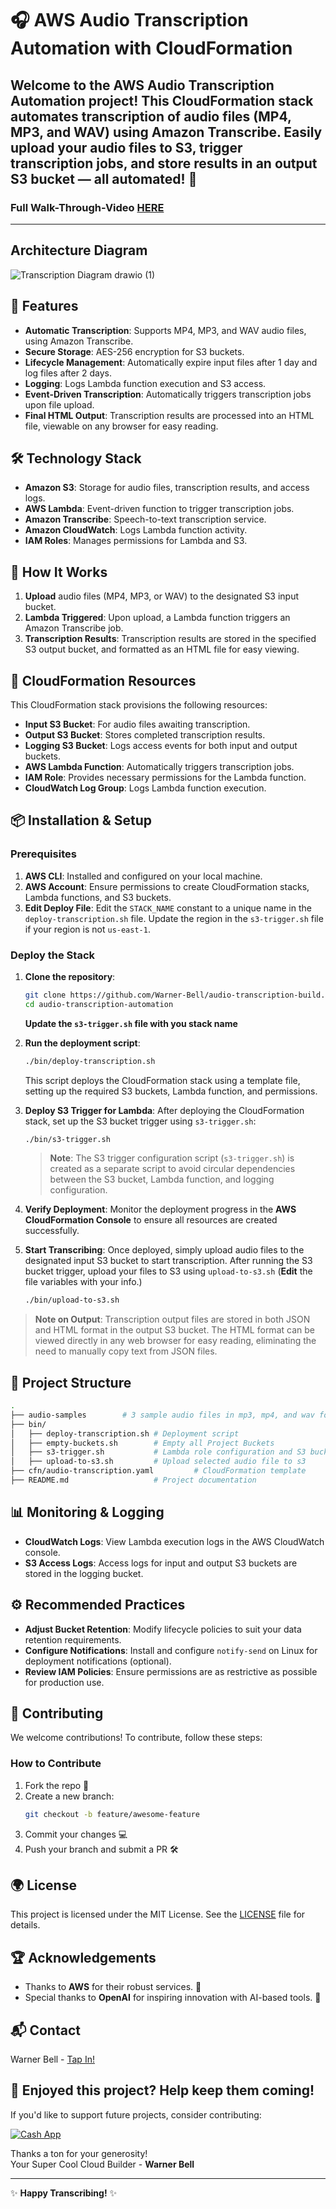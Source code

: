 # 🎧 AWS Audio Transcription Automation with CloudFormation

Welcome to the **AWS Audio Transcription Automation** project! This CloudFormation stack automates transcription of audio files (MP4, MP3, and WAV) using **Amazon Transcribe**. Easily upload your audio files to S3, trigger transcription jobs, and store results in an output S3 bucket — all automated! 🎉
---

### Full Walk-Through-Video [HERE](https://youtu.be/modYVnT2Ssw?si=_P2tVoi8DnqKA00e)

---
## Architecture Diagram
![Transcription Diagram drawio (1)](https://github.com/user-attachments/assets/8115996f-cb36-4369-a941-70154fa51435)


## 🚀 Features
- **Automatic Transcription**: Supports MP4, MP3, and WAV audio files, using Amazon Transcribe.
- **Secure Storage**: AES-256 encryption for S3 buckets.
- **Lifecycle Management**: Automatically expire input files after 1 day and log files after 2 days.
- **Logging**: Logs Lambda function execution and S3 access.
- **Event-Driven Transcription**: Automatically triggers transcription jobs upon file upload.
- **Final HTML Output**: Transcription results are processed into an HTML file, viewable on any browser for easy reading.

## 🛠️ Technology Stack
- **Amazon S3**: Storage for audio files, transcription results, and access logs.
- **AWS Lambda**: Event-driven function to trigger transcription jobs.
- **Amazon Transcribe**: Speech-to-text transcription service.
- **Amazon CloudWatch**: Logs Lambda function activity.
- **IAM Roles**: Manages permissions for Lambda and S3.

## 🎯 How It Works
1. **Upload** audio files (MP4, MP3, or WAV) to the designated S3 input bucket.
2. **Lambda Triggered**: Upon upload, a Lambda function triggers an Amazon Transcribe job.
3. **Transcription Results**: Transcription results are stored in the specified S3 output bucket, and formatted as an HTML file for easy viewing.

## 🧩 CloudFormation Resources
This CloudFormation stack provisions the following resources:
- **Input S3 Bucket**: For audio files awaiting transcription.
- **Output S3 Bucket**: Stores completed transcription results.
- **Logging S3 Bucket**: Logs access events for both input and output buckets.
- **AWS Lambda Function**: Automatically triggers transcription jobs.
- **IAM Role**: Provides necessary permissions for the Lambda function.
- **CloudWatch Log Group**: Logs Lambda function execution.

## 📦 Installation & Setup

### Prerequisites
1. **AWS CLI**: Installed and configured on your local machine.
2. **AWS Account**: Ensure permissions to create CloudFormation stacks, Lambda functions, and S3 buckets.
3. **Edit Deploy File**: Edit the `STACK_NAME` constant to a unique name in the `deploy-transcription.sh` file. Update the region in the `s3-trigger.sh` file if your region is not `us-east-1`.

### Deploy the Stack
1. **Clone the repository**:
   ```bash
   git clone https://github.com/Warner-Bell/audio-transcription-build.git
   cd audio-transcription-automation
   ```
   **Update the `s3-trigger.sh` file with you stack name**

2. **Run the deployment script**:
   ```bash
   ./bin/deploy-transcription.sh
   ```
   
   This script deploys the CloudFormation stack using a template file, setting up the required S3 buckets, Lambda function, and permissions.

3. **Deploy S3 Trigger for Lambda**:
   After deploying the CloudFormation stack, set up the S3 bucket trigger using `s3-trigger.sh`:
   ```bash
   ./bin/s3-trigger.sh
   ```

   > **Note**: The S3 trigger configuration script (`s3-trigger.sh`) is created as a separate script to avoid circular dependencies between the S3 bucket, Lambda function, and logging configuration.

4. **Verify Deployment**: Monitor the deployment progress in the **AWS CloudFormation Console** to ensure all resources are created successfully.

5. **Start Transcribing**: Once deployed, simply upload audio files to the designated input S3 bucket to start transcription. After running the S3 bucket trigger, upload your files to S3 using `upload-to-s3.sh` (**Edit** the file variables with your info.)
   ```bash
   ./bin/upload-to-s3.sh
   ```

> **Note on Output**: Transcription output files are stored in both JSON and HTML format in the output S3 bucket. The HTML format can be viewed directly in any web browser for easy reading, eliminating the need to manually copy text from JSON files.

## 📂 Project Structure

```bash
.
├── audio-samples        # 3 sample audio files in mp3, mp4, and wav format
├── bin/
│   ├── deploy-transcription.sh # Deployment script
│   ├── empty-buckets.sh        # Empty all Project Buckets
│   ├── s3-trigger.sh           # Lambda role configuration and S3 bucket notifications
│   ├── upload-to-s3.sh         # Upload selected audio file to s3
├── cfn/audio-transcription.yaml         # CloudFormation template
├── README.md                   # Project documentation
```

## 📊 Monitoring & Logging
- **CloudWatch Logs**: View Lambda execution logs in the AWS CloudWatch console.
- **S3 Access Logs**: Access logs for input and output S3 buckets are stored in the logging bucket.

## ⚙️ Recommended Practices
- **Adjust Bucket Retention**: Modify lifecycle policies to suit your data retention requirements.
- **Configure Notifications**: Install and configure `notify-send` on Linux for deployment notifications (optional).
- **Review IAM Policies**: Ensure permissions are as restrictive as possible for production use.

## 🤝 Contributing
We welcome contributions! To contribute, follow these steps:

### How to Contribute
1. Fork the repo 🍴
2. Create a new branch:
   ```bash
   git checkout -b feature/awesome-feature
   ```
3. Commit your changes 💻
4. Push your branch and submit a PR 🛠️

## 🌍 License
This project is licensed under the MIT License. See the [LICENSE](LICENSE) file for details.

## 🏆 Acknowledgements
- Thanks to **AWS** for their robust services. 💪
- Special thanks to **OpenAI** for inspiring innovation with AI-based tools. 🙌

## 📬 Contact

Warner Bell - [Tap In!](https://dot.cards/warnerbell)


## 💚 Enjoyed this project? Help keep them coming!

If you'd like to support future projects, consider contributing:

[![Cash App](https://img.shields.io/badge/Cash_App-$dedprez20-00C244?style=flat&logo=cash-app)](https://cash.app/$dedprez20)

Thanks a ton for your generosity!  
Your Super Cool Cloud Builder - **Warner Bell**

---

✨ **Happy Transcribing!** ✨
